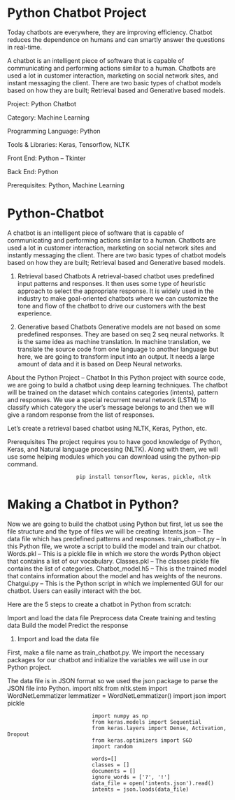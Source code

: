 # Python Chatbot Project 
Today chatbots are everywhere, they are improving efficiency. Chatbot reduces the dependence on humans and can smartly answer the questions in real-time.

A chatbot is an intelligent piece of software that is capable of communicating and performing actions similar to a human. Chatbots are used a lot in customer interaction, marketing on social network sites, and instant messaging the client. There are two basic types of chatbot models based on how they are built; Retrieval based and Generative based models.

  Project: Python Chatbot

  Category: Machine Learning

  Programming Language: Python

  Tools & Libraries: Keras, Tensorflow, NLTK

  Front End: Python – Tkinter

  Back End: Python

  Prerequisites: Python, Machine Learning




# Python-Chatbot
A chatbot is an intelligent piece of software that is capable of communicating and performing actions similar to a human. 
Chatbots are used a lot in customer interaction, marketing on social network sites and instantly messaging the client. 
There are two basic types of chatbot models based on how they are built; Retrieval based and Generative based models.

1. Retrieval based Chatbots
A retrieval-based chatbot uses predefined input patterns and responses. It then uses some type of heuristic approach to select the appropriate response. 
It is widely used in the industry to make goal-oriented chatbots where we can customize the tone and flow of the chatbot to drive our customers with the best experience.

2. Generative based Chatbots
Generative models are not based on some predefined responses.
They are based on seq 2 seq neural networks. It is the same idea as machine translation. 
In machine translation, we translate the source code from one language to another language but here, we are going to transform input into an output. 
It needs a large amount of data and it is based on Deep Neural networks.

About the Python Project – Chatbot
In this Python project with source code, we are going to build a chatbot using deep learning techniques. 
The chatbot will be trained on the dataset which contains categories (intents), pattern and responses. 
We use a special recurrent neural network (LSTM) to classify which category the user’s message belongs to and then we will give a random response from the list of responses.

Let’s create a retrieval based chatbot using NLTK, Keras, Python, etc.


Prerequisites
The project requires you to have good knowledge of Python, Keras, and Natural language processing (NLTK). 
Along with them, we will use some helping modules which you can download using the python-pip command.

                          pip install tensorflow, keras, pickle, nltk

# Making a Chatbot in Python?
Now we are going to build the chatbot using Python but first, let us see the file structure and the type of files we will be creating:
Intents.json – The data file which has predefined patterns and responses.
train_chatbot.py – In this Python file, we wrote a script to build the model and train our chatbot.
Words.pkl – This is a pickle file in which we store the words Python object that contains a list of our vocabulary.
Classes.pkl – The classes pickle file contains the list of categories.
Chatbot_model.h5 – This is the trained model that contains information about the model and has weights of the neurons.
Chatgui.py – This is the Python script in which we implemented GUI for our chatbot. Users can easily interact with the bot.

Here are the 5 steps to create a chatbot in Python from scratch:

Import and load the data file
Preprocess data
Create training and testing data
Build the model
Predict the response

1. Import and load the data file

First, make a file name as train_chatbot.py. We import the necessary packages for our chatbot and initialize the variables we will use in our Python project.

The data file is in JSON format so we used the json package to parse the JSON file into Python.
                               import nltk
                               from nltk.stem import WordNetLemmatizer
                               lemmatizer = WordNetLemmatizer()
                               import json
                               import pickle

                               import numpy as np
                               from keras.models import Sequential
                               from keras.layers import Dense, Activation, Dropout
                               from keras.optimizers import SGD
                               import random

                               words=[]
                               classes = []
                               documents = []
                               ignore_words = ['?', '!']
                               data_file = open('intents.json').read()
                               intents = json.loads(data_file)
